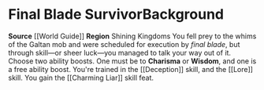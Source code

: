 ﻿---
ability: null
ability_boost: null
feat: null
id: '117'
name: Final Blade Survivor
prerequisite: null
rarity: null
skill: null
source: '[[DATABASE/source/World Guide|World Guide]]'
subcategory: regional
trait: null
type: null

---
# Final Blade Survivor<span class="item-type">Background</span>

**Source** [[World Guide]] 
**Region** Shining Kingdoms
You fell prey to the whims of the Galtan mob and were scheduled for execution by _final blade_, but through skill—or sheer luck—you managed to talk your way out of it.
Choose two ability boosts. One must be to **Charisma** or **Wisdom**, and one is a free ability boost.
You're trained in the [[Deception]] skill, and the [[Lore]] skill. You gain the [[Charming Liar]] skill feat.